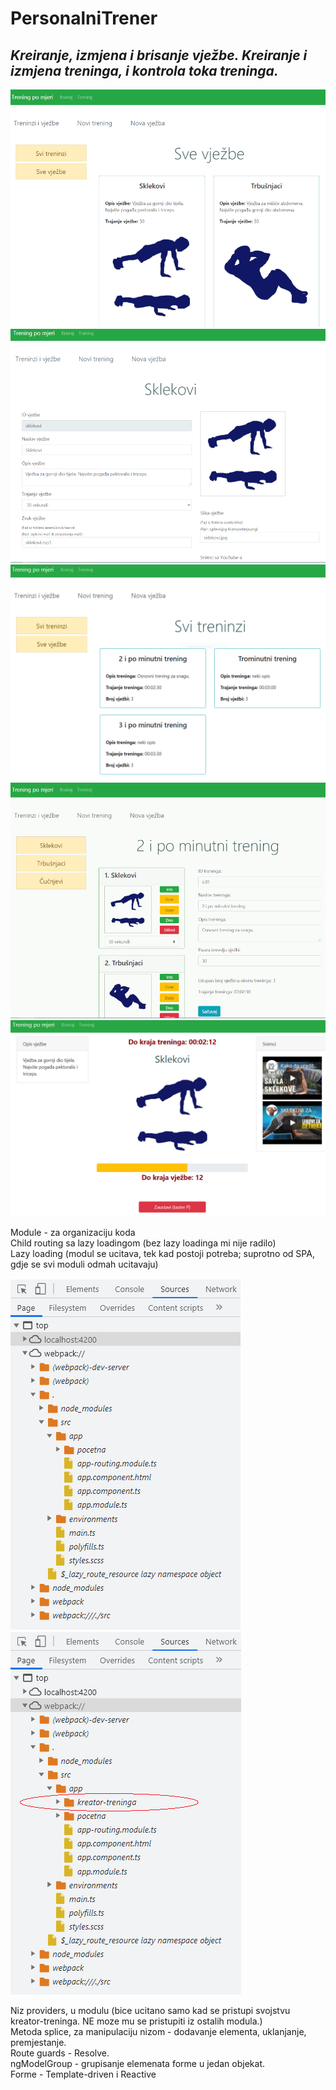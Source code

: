 # PersonalniTrener

## *Kreiranje, izmjena i brisanje vježbe. Kreiranje i izmjena treninga, i kontrola toka treninga.*

![](screenshots/vjezbe.gif)
![](screenshots/vjezba.gif)
![](screenshots/treninzi.PNG)
![](screenshots/trening.gif)
![](screenshots/tok.PNG)

Module - za organizaciju koda \
Child routing sa lazy loadingom (bez lazy loadinga mi nije radilo) \
Lazy loading (modul se ucitava, tek kad postoji potreba; suprotno od SPA, gdje se svi moduli odmah ucitavaju)

![](sl01.PNG)
![](sl02.PNG)

Niz providers, u modulu (bice ucitano samo kad se pristupi svojstvu kreator-treninga. NE moze mu se pristupiti iz ostalih modula.) \
Metoda splice, za manipulaciju nizom - dodavanje elementa, uklanjanje, premjestanje. \
Route guards - Resolve. \
ngModelGroup - grupisanje elemenata forme u jedan objekat. \
Forme - Template-driven i Reactive

